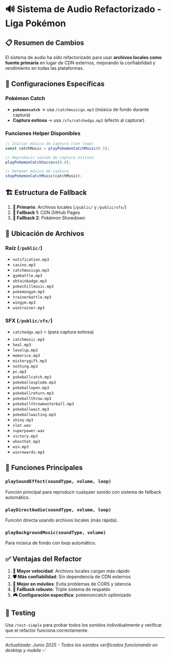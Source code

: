 # 🔊 Sistema de Audio Refactorizado - Liga Pokémon

## 📋 Resumen de Cambios

El sistema de audio ha sido refactorizado para usar **archivos locales como fuente primaria** en lugar de CDN externos, mejorando la confiabilidad y rendimiento en todas las plataformas.

## 🎯 Configuraciones Específicas

### Pokémon Catch
- **`pokemoncatch`** → usa `/catchmusicgo.mp3` (música de fondo durante captura)
- **Captura exitosa** → usa `/sfx/catchedgo.mp3` (efecto al capturar)

### Funciones Helper Disponibles

```typescript
// Iniciar música de captura (con loop)
const catchMusic = playPokemonCatchMusic(0.5);

// Reproducir sonido de captura exitosa
playPokemonCatchSuccess(0.8);

// Detener música de captura
stopPokemonCatchMusic(catchMusic);
```

## 🏗️ Estructura de Fallback

1. **🥇 Primario**: Archivos locales (`/public/` y `/public/sfx/`)
2. **🥈 Fallback 1**: CDN GitHub Pages  
3. **🥉 Fallback 2**: Pokémon Showdown

## 📁 Ubicación de Archivos

### Raíz (`/public/`)
- `notification.mp3`
- `casino.mp3` 
- `catchmusicgo.mp3`
- `gymbattle.mp3`
- `obtainbadge.mp3`
- `pokechillmusic.mp3`
- `pokemongym.mp3`
- `trainerbattle.mp3`
- `wingym.mp3`
- `wintrainer.mp3`

### SFX (`/public/sfx/`)
- `catchedgo.mp3` ⭐ (para captura exitosa)
- `catchmusic.mp3`
- `heal.mp3`
- `levelup.mp3`
- `memorice.mp3`
- `misterygift.mp3`
- `nothing.mp3`
- `pc.mp3`
- `pokeballcatch.mp3`
- `pokeballexplode.mp3`
- `pokeballopen.mp3`
- `pokeballreturn.mp3`
- `pokeballthrow.mp3`
- `pokeballthrowmasterball.mp3`
- `pokeballwait.mp3`
- `pokeballwaiting.mp3`
- `shiny.mp3`
- `slot.wav`
- `superpower.wav`
- `victory.mp3`
- `whosthat.mp3`
- `win.mp3`
- `winrewards.mp3`

## 🔧 Funciones Principales

### `playSoundEffect(soundType, volume, loop)`
Función principal para reproducir cualquier sonido con sistema de fallback automático.

### `playDirectAudio(soundType, volume, loop)`
Función directa usando archivos locales (más rápida).

### `playBackgroundMusic(soundType, volume)`
Para música de fondo con loop automático.

## ✅ Ventajas del Refactor

1. **🚀 Mayor velocidad**: Archivos locales cargan más rápido
2. **🛡️ Más confiabilidad**: Sin dependencia de CDN externos
3. **📱 Mejor en móviles**: Evita problemas de CORS y latencia
4. **🔄 Fallback robusto**: Triple sistema de respaldo
5. **🎮 Configuración específica**: pokemoncatch optimizado

## 🧪 Testing

Usa `/test-simple` para probar todos los sonidos individualmente y verificar que el refactor funciona correctamente.

---
*Actualizado: Junio 2025 - Todos los sonidos verificados funcionando en desktop y mobile* ✅
